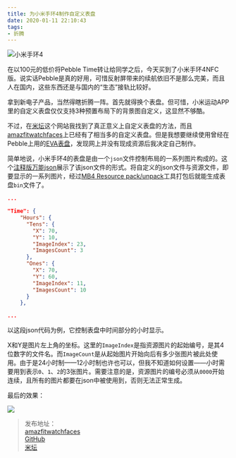 ```yaml
---
title: 为小米手环4制作自定义表盘
date: 2020-01-11 22:10:43
tags:
- 折腾
---
```

![小米手环4](http://storage.live.com/items/3550ADEE9AFF19FD!99538:/uMehFaU86boClZL.jpg?authkey=AIbyrqnS5z58phc)

在以100元的低价将Pebble Time转让给同学之后，今天买到了小米手环4NFC版。说实话Pebble是真的好用，可惜反射屏带来的续航依旧不是那么完美，而且人在国内，这些东西还是与国内的“生态”接轨比较好。

拿到新电子产品，当然得瞎折腾一阵。首先就得换个表盘。但可惜，小米运动APP里的自定义表盘仅仅支持3种预置布局下的背景图自定义，这显然不够酷。

不过，在[米坛](https://www.bandbbs.cn/)这个网站我找到了真正意义上自定义表盘的方法，而且[amazfitwatchfaces](https://amazfitwatchfaces.com/)上已经有了相当多的自定义表盘。但是我想要继续使用曾经在Pebble上用的[EVA表盘](https://apps.rebble.io/zh_CN/application/529ab1b6d17b5033ba000033)，发现网上并没有现成资源后我决定自己制作。

简单地说，小米手环4的表盘是由一个`json`文件控制布局的一系列图片构成的。这个[注释版万能json](https://www.bandbbs.cn/threads/533/)展示了该json文件的形式。将自定义的json文件与资源文件，即要显示的一系列图片，经过[MB4 Resource pack/unpack](https://geekdoing.com/threads/mb4-resource-pack-unpack.1383/)工具打包后就能生成表盘`bin`文件了。

```json
...

"Time": {
    "Hours": {
      "Tens": {
        "X": 70,
        "Y": 10,
        "ImageIndex": 23,
        "ImagesCount": 3
      },
      "Ones": {
        "X": 70,
        "Y": 60,
        "ImageIndex": 11,
        "ImagesCount": 10
      }
    },

...
```

以这段json代码为例，它控制表盘中时间部分的小时显示。

X和Y是图片左上角的坐标。这里的`ImageIndex`是指资源图片的起始编号，是其4位数字的文件名。而`ImageCount`是从起始图片开始向后有多少张图片被此处使用。由于是24小时制——12小时制也许也可以，但我不知道如何设置——小时需要用到表示`0`、`1`、`2`的3张图片。需要注意的是，资源图片的编号必须从`0000`开始连续，且所有的图片都要在json中被使用到，否则无法正常生成。

最后的效果：

![](http://storage.live.com/items/3550ADEE9AFF19FD!99539:/lPeLST9Rt4iHQr7.gif?authkey=AIbyrqnS5z58phc)

> 发布地址：    
> [amazfitwatchfaces](https://amazfitwatchfaces.com/mi-band-4/view/11723)   
> [GitHub](https://github.com/Macyrate/EVA_font_watchface)  
> [米坛](http://watchface.pingx.tech/h5/#/pages/detail/detail?id=1058400)

